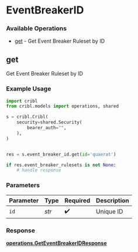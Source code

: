 # EventBreakerID

### Available Operations

* [get](#get) - Get Event Breaker Ruleset by ID

## get

Get Event Breaker Ruleset by ID

### Example Usage

```python
import cribl
from cribl.models import operations, shared

s = cribl.Cribl(
    security=shared.Security(
        bearer_auth="",
    ),
)


res = s.event_breaker_id.get(id='quaerat')

if res.event_breaker_rulesets is not None:
    # handle response
```

### Parameters

| Parameter          | Type               | Required           | Description        |
| ------------------ | ------------------ | ------------------ | ------------------ |
| `id`               | *str*              | :heavy_check_mark: | Unique ID          |


### Response

**[operations.GetEventBreakerIDResponse](../../models/operations/geteventbreakeridresponse.md)**

